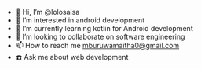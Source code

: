 - 👋 Hi, I’m @lolosaisa
- 👀 I’m interested in android development 
- 🌱 I’m currently learning kotlin for Android development 
- 💞️ I’m looking to collaborate on software engineering 
- 📫 How to reach me mburuwamaitha0@gmail.com
- ☎️ Ask me about web development 
<!---
lolosaisa/lolosaisa is a ✨ special ✨ repository because its `README.md` (this file) appears on your GitHub profile.
You can click the Preview link to take a look at your changes.
--->
